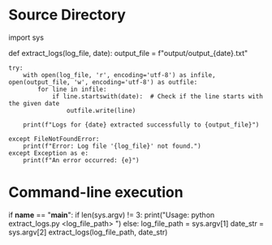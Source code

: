 # Source Directory
import sys

def extract_logs(log_file, date):
    output_file = f"output/output_{date}.txt"

    try:
        with open(log_file, 'r', encoding='utf-8') as infile, open(output_file, 'w', encoding='utf-8') as outfile:
            for line in infile:
                if line.startswith(date):  # Check if the line starts with the given date
                    outfile.write(line)

        print(f"Logs for {date} extracted successfully to {output_file}")

    except FileNotFoundError:
        print(f"Error: Log file '{log_file}' not found.")
    except Exception as e:
        print(f"An error occurred: {e}")

# Command-line execution
if __name__ == "__main__":
    if len(sys.argv) != 3:
        print("Usage: python extract_logs.py <log_file_path> <YYYY-MM-DD>")
    else:
        log_file_path = sys.argv[1]
        date_str = sys.argv[2]
        extract_logs(log_file_path, date_str)
